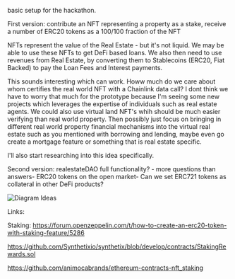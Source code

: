 basic setup for the hackathon.


First version:
contribute an NFT representing a property as a stake,
receive a number of ERC20  tokens as a 100/100 fraction of the NFT

NFTs represent the value of the Real Estate - but it's not liquid. We may be able to use these NFTs to get DeFi based loans. We also then need to use revenues from Real Estate, by converting them to Stablecoins (ERC20, Fiat Backed) to pay the Loan Fees and Interest payments.

This sounds interesting which can work. Howw much do we care about whom certifies the real world NFT with a Chainlink data call? I dont think we have to worry that much for the prototype because I'm seeing some new projects which leverages the expertise of individuals such as real estate agents. We could also use virtual land NFT's whih should be much easier verifying than real world property. Then possibly just focus on bringing in different real world property financial mechanisms into the virtual real estate such as you mentioned with borrowing and lending, maybe even go create a mortgage feature or something that is real estate specific.

I'll also start researching into this idea specifically.

Second version:
realestateDAO full functionality? - more questions than answers-
ERC20 tokens on the open market-
Can we set ERC721 tokens as collateral in other DeFi products?

![Diagram Ideas](https://github.com/arlav/hackmoney_REDAO/blob/main/real_estate_dao_rev-0.3.0.png?raw=true)




Links:

Staking:
https://forum.openzeppelin.com/t/how-to-create-an-erc20-token-with-staking-feature/5286

https://github.com/Synthetixio/synthetix/blob/develop/contracts/StakingRewards.sol


https://github.com/animocabrands/ethereum-contracts-nft_staking

